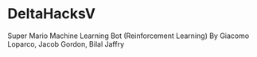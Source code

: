 # DeltaHacksV
Super Mario Machine Learning Bot (Reinforcement Learning)
By Giacomo Loparco, Jacob Gordon, Bilal Jaffry
